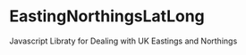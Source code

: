 EastingNorthingsLatLong
=======================

Javascript Libraty for Dealing with UK Eastings and Northings